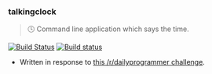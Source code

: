 ### talkingclock
> :clock4: Command line application which says the time.

[![Build Status](https://travis-ci.org/stpettersens/talkingclock.png?branch=master)](https://travis-ci.org/stpettersens/talkingclock)
[![Build status](https://ci.appveyor.com/api/projects/status/1ekayunrux3ise2m?svg=true)](https://ci.appveyor.com/project/stpettersens/talkingclock)

* Written in response to [this /r/dailyprogrammer challenge](https://www.reddit.com/r/dailyprogrammer/comments/6jr76h/20170627_challenge_321_easy_talking_clock).
